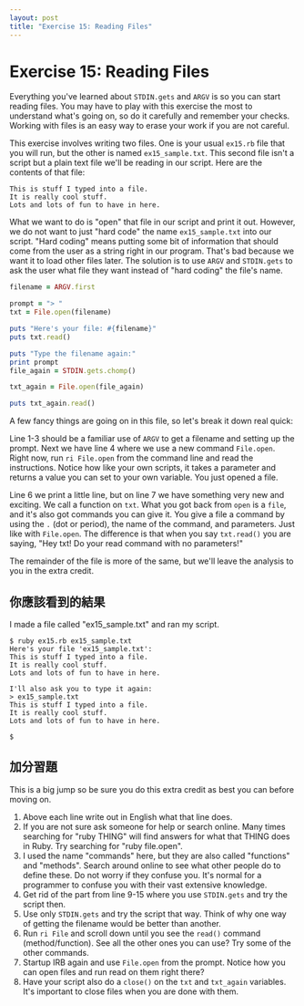 ```yaml
---
layout: post
title: "Exercise 15: Reading Files"
---
```

# Exercise 15: Reading Files
Everything you've learned about `STDIN.gets` and `ARGV` is so you can start reading files. You may have to play with this exercise the most to understand what's going on, so do it carefully and remember your checks. Working with files is an easy way to erase your work if you are not careful.

This exercise involves writing two files. One is your usual `ex15.rb` file that you will run, but the other is named `ex15_sample.txt`. This second file isn't a script but a plain text file we'll be reading in our script. Here are the contents of that file:

    This is stuff I typed into a file.
    It is really cool stuff.
    Lots and lots of fun to have in here.

What we want to do is "open" that file in our script and print it out. However, we do not want to just "hard code" the name `ex15_sample.txt` into our script. "Hard coding" means putting some bit of information that should come from the user as a string right in our program. That's bad because we want it to load other files later. The solution is to use `ARGV` and `STDIN.gets` to ask the user what file they want instead of "hard coding" the file's name.

```ruby
filename = ARGV.first

prompt = "> "
txt = File.open(filename)

puts "Here's your file: #{filename}"
puts txt.read()

puts "Type the filename again:"
print prompt
file_again = STDIN.gets.chomp()

txt_again = File.open(file_again)

puts txt_again.read()
```

A few fancy things are going on in this file, so let's break it down real quick:

Line 1-3 should be a familiar use of `ARGV` to get a filename and setting up the prompt. Next we have line 4 where we use a new command `File.open`. Right now, run `ri File.open` from the command line and read the instructions. Notice how like your own scripts, it takes a parameter and returns a value you can set to your own variable. You just opened a file.

Line 6 we print a little line, but on line 7 we have something very new and exciting. We call a function on `txt`. What you got back from `open` is a `file`, and it's also got commands you can give it. You give a file a command by using the `.` (dot or period), the name of the command, and parameters. Just like with `File.open`. The difference is that when you say `txt.read()` you are saying, "Hey txt! Do your read command with no parameters!"

The remainder of the file is more of the same, but we'll leave the analysis to you in the extra credit.

## 你應該看到的結果
I made a file called "ex15_sample.txt" and ran my script.

    $ ruby ex15.rb ex15_sample.txt 
    Here's your file 'ex15_sample.txt':
    This is stuff I typed into a file.
    It is really cool stuff.
    Lots and lots of fun to have in here.
    
    I'll also ask you to type it again:
    > ex15_sample.txt
    This is stuff I typed into a file.
    It is really cool stuff.
    Lots and lots of fun to have in here.
    
    $

## 加分習題
This is a big jump so be sure you do this extra credit as best you can before moving on.

1. Above each line write out in English what that line does.
2. If you are not sure ask someone for help or search online. Many times searching for "ruby THING" will find answers for what that THING does in Ruby. Try searching for "ruby file.open".
3. I used the name "commands" here, but they are also called "functions" and "methods". Search around online to see what other people do to define these. Do not worry if they confuse you. It's normal for a programmer to confuse you with their vast extensive knowledge.
4. Get rid of the part from line 9-15 where you use `STDIN.gets` and try the script then.
5. Use only `STDIN.gets` and try the script that way. Think of why one way of getting the filename would be better than another.
6. Run `ri File` and scroll down until you see the `read()` command (method/function). See all the other ones you can use?  Try some of the other commands.
7. Startup IRB again and use `File.open` from the prompt. Notice how you can open files and run read on them right there?
8. Have your script also do a `close()` on the `txt` and `txt_again` variables. It's important to close files when you are done with them.
